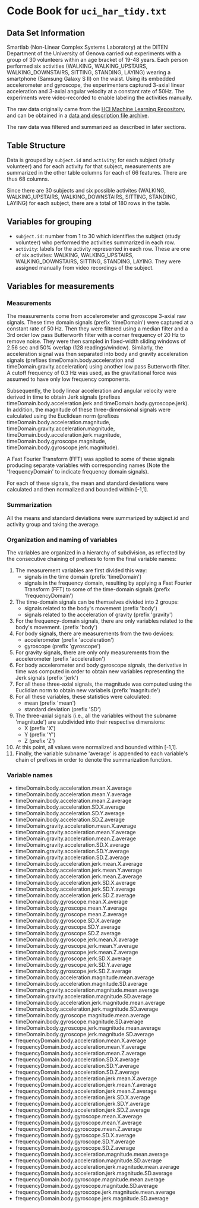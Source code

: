 Code Book for `uci_har_tidy.txt`
================================

Data Set Information
--------------------

Smartlab (Non-Linear Complex Systems Laboratory) at the DITEN Department of the University of Genova carried out experiments with a group of 30 volunteers within an age bracket of 19-48 years. Each person performed six activities (WALKING, WALKING_UPSTAIRS, WALKING_DOWNSTAIRS, SITTING, STANDING, LAYING) wearing a smartphone (Samsung Galaxy S II) on the waist. Using its embedded accelerometer and gyroscope, the experimenters captured 3-axial linear acceleration and 3-axial angular velocity at a constant rate of 50Hz. The experiments were video-recorded to enable labeling the activities manually.

The raw data originally came from the [HCI Machine Learning
Repository](http://archive.ics.uci.edu/ml/datasets/Human+Activity+Recognition+Using+Smartphones),
and can be obtained in a [data
and description file archive](https://d396qusza40orc.cloudfront.net/getdata%2Fprojectfiles%2FUCI%20HAR%20Dataset.zip).

The raw data was filtered and summarized as described in later sections.

Table Structure
---------------

Data is grouped by `subject.id` and `activity`; for each subject (study
volunteer) and for each activity for that subject, measurements are summarized
in the other table columns for each of 66 features.  There are thus 68 columns.

Since there are 30 subjects and six possible activites (WALKING, WALKING_UPSTAIRS,
WALKING_DOWNSTAIRS, SITTING, STANDING, LAYING) for each subject, there are a total of 180 rows in the
table.

Variables for grouping
----------------------

- `subject.id`: number from 1 to 30 which identifies the subject (study volunteer) who performed the activities summarized in each row.
- `activity`: labels for the activity represented in each row.  These are one of six activites: WALKING, WALKING_UPSTAIRS, WALKING_DOWNSTAIRS, SITTING, STANDING, LAYING.  They were assigned manually from video recordings of the subject.

Variables for measurements
--------------------------

### Measurements

The measurements come from accelerometer and gyroscope 3-axial raw signals. These time domain signals (prefix 'timeDomain') were captured at a constant rate of 50 Hz. Then they were filtered using a median filter and a 3rd order low pass Butterworth filter with a corner frequency of 20 Hz to remove noise.  They were then sampled in fixed-width sliding windows of 2.56 sec and 50% overlap (128 readings/window). Similarly, the acceleration signal was then separated into body and gravity acceleration signals (prefixes timeDomain.body.acceleration and timeDomain.gravity.acceleration) using another low pass Butterworth filter.  A cutoff frequency of 0.3 Hz was used, as the gravitational force was assumed to have only low frequency components.

Subsequently, the body linear acceleration and angular velocity were derived in time to obtain Jerk signals (prefixes timeDomain.body.acceleration.jerk and timeDomain.body.gyroscope.jerk).  In addition, the magnitude of these three-dimensional signals were calculated using the Euclidean norm (prefixes timeDomain.body.acceleration.magnitude, timeDomain.gravity.acceleration.magnitude, timeDomain.body.acceleration.jerk.magnitude, timeDomain.body.gyroscope.magnitude, timeDomain.body.gyroscope.jerk.magnitude). 

A Fast Fourier Transform (FFT) was applied to some of these signals producing separate variables with corresponding names (Note the 'frequencyDomain' to indicate frequency domain signals). 

For each of these signals, the mean and standard deviations were calculated and then normalized and bounded within [-1,1].

### Summarization

All the means and standard deviations were summarized by subject.id and activity group and taking the average.

### Organization and naming of variables

The variables are organized in a hierarchy of subdivision, as reflected by the consecutive chaining of prefixes to form the final variable names:

1. The measurement variables are first divided this way:
    - signals in the time domain (prefix 'timeDomain')
    - signals in the frequency domain, resulting by applying a Fast Fourier
      Transform (FFT) to some of the time-domain signals (prefix 'frequencyDomain')
1. The time-domain signals can be themselves divided into 2 groups:
    - signals related to the body's movement (prefix 'body')
    - signals related to the acceleration of gravity (prefix 'gravity')
1. For the frequency-domain signals, there are only variables related to the body's movement. (prefix 'body')
1. For body signals, there are measurements from the two devices:
    - accelerometer (prefix 'acceleration')
    - gyroscope (prefix 'gyroscope')
1. For gravity signals, there are only only measurements from the accelerometer (prefix 'acceleration')
1. For body accelerometer and body gyroscope signals, the derivative in time was computed in order to obtain new variables representing the Jerk signals (prefix 'jerk')
1. For all these three-axial signals, the magnitude was computed using the Euclidian norm to obtain new variabels (prefix 'magnitude')
1. For all these variables, these statistics were calculated:
    - mean (prefix 'mean')
    - standard deviation (prefix 'SD')
1. The three-axial signals (i.e., all the variables without the subname 'magnitude') are subdivided into their respective dimensions:
    - X (prefix 'X')
    - Y (prefix 'Y')
    - Z (prefix 'Z')
1. At this point, all values were normalized and bounded within [-1,1].
1. Finally, the variable subname 'average' is appended to each variable's chain of prefixes in order to denote the summarization function.

### Variable names

- timeDomain.body.acceleration.mean.X.average
- timeDomain.body.acceleration.mean.Y.average
- timeDomain.body.acceleration.mean.Z.average
- timeDomain.body.acceleration.SD.X.average
- timeDomain.body.acceleration.SD.Y.average
- timeDomain.body.acceleration.SD.Z.average
- timeDomain.gravity.acceleration.mean.X.average
- timeDomain.gravity.acceleration.mean.Y.average
- timeDomain.gravity.acceleration.mean.Z.average
- timeDomain.gravity.acceleration.SD.X.average
- timeDomain.gravity.acceleration.SD.Y.average
- timeDomain.gravity.acceleration.SD.Z.average
- timeDomain.body.acceleration.jerk.mean.X.average
- timeDomain.body.acceleration.jerk.mean.Y.average
- timeDomain.body.acceleration.jerk.mean.Z.average
- timeDomain.body.acceleration.jerk.SD.X.average
- timeDomain.body.acceleration.jerk.SD.Y.average
- timeDomain.body.acceleration.jerk.SD.Z.average
- timeDomain.body.gyroscope.mean.X.average
- timeDomain.body.gyroscope.mean.Y.average
- timeDomain.body.gyroscope.mean.Z.average
- timeDomain.body.gyroscope.SD.X.average
- timeDomain.body.gyroscope.SD.Y.average
- timeDomain.body.gyroscope.SD.Z.average
- timeDomain.body.gyroscope.jerk.mean.X.average
- timeDomain.body.gyroscope.jerk.mean.Y.average
- timeDomain.body.gyroscope.jerk.mean.Z.average
- timeDomain.body.gyroscope.jerk.SD.X.average
- timeDomain.body.gyroscope.jerk.SD.Y.average
- timeDomain.body.gyroscope.jerk.SD.Z.average
- timeDomain.body.acceleration.magnitude.mean.average
- timeDomain.body.acceleration.magnitude.SD.average
- timeDomain.gravity.acceleration.magnitude.mean.average
- timeDomain.gravity.acceleration.magnitude.SD.average
- timeDomain.body.acceleration.jerk.magnitude.mean.average
- timeDomain.body.acceleration.jerk.magnitude.SD.average
- timeDomain.body.gyroscope.magnitude.mean.average
- timeDomain.body.gyroscope.magnitude.SD.average
- timeDomain.body.gyroscope.jerk.magnitude.mean.average
- timeDomain.body.gyroscope.jerk.magnitude.SD.average
- frequencyDomain.body.acceleration.mean.X.average
- frequencyDomain.body.acceleration.mean.Y.average
- frequencyDomain.body.acceleration.mean.Z.average
- frequencyDomain.body.acceleration.SD.X.average
- frequencyDomain.body.acceleration.SD.Y.average
- frequencyDomain.body.acceleration.SD.Z.average
- frequencyDomain.body.acceleration.jerk.mean.X.average
- frequencyDomain.body.acceleration.jerk.mean.Y.average
- frequencyDomain.body.acceleration.jerk.mean.Z.average
- frequencyDomain.body.acceleration.jerk.SD.X.average
- frequencyDomain.body.acceleration.jerk.SD.Y.average
- frequencyDomain.body.acceleration.jerk.SD.Z.average
- frequencyDomain.body.gyroscope.mean.X.average
- frequencyDomain.body.gyroscope.mean.Y.average
- frequencyDomain.body.gyroscope.mean.Z.average
- frequencyDomain.body.gyroscope.SD.X.average
- frequencyDomain.body.gyroscope.SD.Y.average
- frequencyDomain.body.gyroscope.SD.Z.average
- frequencyDomain.body.acceleration.magnitude.mean.average
- frequencyDomain.body.acceleration.magnitude.SD.average
- frequencyDomain.body.acceleration.jerk.magnitude.mean.average
- frequencyDomain.body.acceleration.jerk.magnitude.SD.average
- frequencyDomain.body.gyroscope.magnitude.mean.average
- frequencyDomain.body.gyroscope.magnitude.SD.average
- frequencyDomain.body.gyroscope.jerk.magnitude.mean.average
- frequencyDomain.body.gyroscope.jerk.magnitude.SD.average
